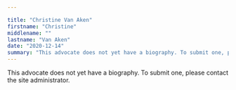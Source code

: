 ```yaml
---

title: "Christine Van Aken"
firstname: "Christine"
middlename: ""
lastname: "Van Aken"
date: "2020-12-14"
summary: "This advocate does not yet have a biography. To submit one, please contact the site administrator."
---
```

This advocate does not yet have a biography. To submit one, please contact the site administrator.

